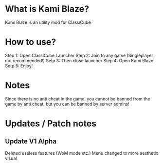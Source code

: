 # What is Kami Blaze?
Kami Blaze is an utility mod for ClassiCube

# How to use?
Step 1: Open ClassiCube Launcher
Step 2: Join to any game (Singleplayer not recommended!)
Setp 3: Then close launcher
Step 4: Open Kami Blaze 
Setp 5: Enjoy!

# Notes
Since there is no anti cheat in the game, you cannot be banned from the game by anti cheat, but you can be banned by server admins!

# Updates / Patch notes
Update V1 Alpha
---------------
Deleted useless features (WoM mode etc.)
Menu changed to more aesthetic visual

